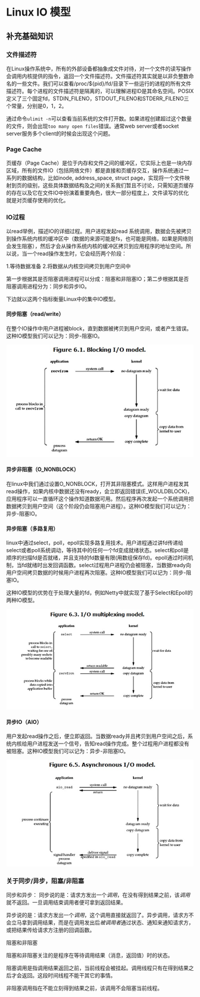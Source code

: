 # Linux IO 模型

## 补充基础知识

### 文件描述符

在Linux操作系统中，所有的外部设备都抽象成文件对待，对一个文件的读写操作会调用内核提供的指令，返回一个文件描述符。文件描述符其实就是以非负整数命名的一些文件。我们可以查看/proc/${pid}/fd/目录下一些运行的进程的所有文件描述符。每个进程的文件描述符是隔离的，可以理解进程ID是其命名空间。POSIX定义了三个固定fd，STDIN_FILENO，STDOUT_FILENO和STDERR_FILENO三个常量，分别是0，1，2。

通过命令`ulimit -n`可以查看当前系统的文件打开数。如果进程创建超过这个数量的文件，则会出现`too many open files`错误。通常web server或者socket server服务多个client的时候会出现这个问题。

### Page Cache

页缓存（Page Cache）是位于内存和文件之间的缓冲区，它实际上也是一块内存区域，所有的文件IO（包括网络文件）都是直接和页缓存交互，操作系统通过一系列的数据结构，比如inode, address_space, struct page，实现将一个文件映射到页的级别，这些具体数据结构及之间的关系我们暂且不讨论，只需知道页缓存的存在以及它在文件IO中扮演着重要角色，很大一部分程度上，文件读写的优化就是对页缓存使用的优化。

### IO过程

以read举例，描述IO的详细过程。用户进程发起read 系统调用，数据会先被拷贝到操作系统内核的缓冲区中（数据的来源可能是fs，也可能是网络，如果是网络则会发生阻塞），然后才会从操作系统内核的缓冲区拷贝到应用程序的地址空间。所以说，当一个read操作发生时，它会经历两个阶段：

1.等待数据准备
2.将数据从内核空间拷贝到用户空间中

第一步根据其是否阻塞调用进程可以分成：阻塞和非阻塞IO；第二步根据其是否阻塞调用进程分为：同步和异步IO。

下边就以这两个指标衡量Linux中的集中IO模型。

#### 同步阻塞（read/write）

在整个IO操作中用户进程被block，直到数据被拷贝到用户空间，或者产生错误。这种IO模型我们可以记为：同步-阻塞IO。

![blocking-io-model](../images/blocking-io-model.png)

#### 异步非阻塞（O_NONBLOCK）

在linux中我们通过设置O_NONBLOCK，打开其非阻塞模式。这样用户进程发其read操作，如果内核中数据还没有ready，会立即返回错误(E_WOULDBLOCK)，应用程序可以一直循环这个操作知道数据可用。然后程序再次发起一个系统调用把数据拷贝到用户空间（这个阶段仍会阻塞用户进程）。这种IO模型我们可以记为：异步-阻塞IO。

#### 异步阻塞（多路复用）

linux中通过select，poll，epoll实现多路复用技术。用户进程通过讲fd传递给select或者poll系统调动，等待其中的任何一个fd变成就绪状态。select和poll是顺序的扫描fd是否就绪，并且支持的fd数量有限(用数组保存fd)。epoll通过时间机制，当fd就绪时出发回调函数。select过程用户进程仍会被阻塞，当数据ready向用户空间拷贝数据的时候用户进程再次阻塞。这种IO模型我们可以记为：同步-阻塞IO。

这种IO模型的优势在于处理大量的fd，例如Netty中就实现了基于Select和Epoll的两种IO模型。

![multiplexing-io-model](../images/multiplexing-model.png)

#### 异步IO（AIO）

用户发起read操作之后，便立即返回。当数据ready并且拷贝到用户空间之后，系统内核给用户进程发送一个信号，告知read操作完成。整个过程用户进程都没有被阻塞。这种IO模型我们可以记为：异步-非阻塞IO。

![asynchronous-io-model](../images/asynchronous-io-model.png)

### 关于同步/异步，阻塞/非阻塞

同步和异步：
同步说的是：请求方发出一个*调用*，在没有得到结果之前，该*调用*就不返回。一旦调用结束调用者便可拿到返回结果。

异步说的是：请求方发出一个*调用*，这个调用直接就返回了。异步调用，请求方不会立马拿到调用结果，而是在调用发出后*被调用者*通过状态、通知来通知请求方，或把结果传给请求方注册的回调函数。

阻塞和非阻塞

阻塞和非阻塞关注的是程序在等待调用结果（消息，返回值）时的状态。

阻塞调用是指调用结果返回之前，当前线程会被挂起。调用线程只有在得到结果之后才会返回。这段时间线程不能干其它的事情。

非阻塞调用指在不能立刻得到结果之前，该调用不会阻塞当前线程。
